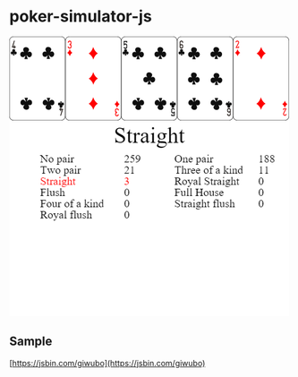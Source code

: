 # poker-simulator-js

![Screenshot](https://github.com/wertrain/poker-simulator-js/blob/master/resources/images/00.png)

## Sample
[https://jsbin.com/giwubo](https://jsbin.com/giwubo)